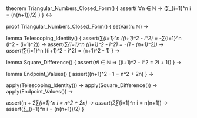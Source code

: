 theorem Triangular_Numbers_Closed_Form() {
  assert(
    ∀n ∈ ℕ ⇒ (∑_{i=1}^n i = (n(n+1))/2)
  )
} ↔

proof Triangular_Numbers_Closed_Form() {
  setVar(n: ℕ) →
  
  lemma Telescoping_Identity() {
    assert(∑_{i=1}^n ((i+1)^2 - i^2) = -∑_{i=1}^n (i^2 - (i+1)^2)) →
    assert(∑_{i=1}^n ((i+1)^2 - i^2) = -(1 - (n+1)^2)) →
    assert(∑_{i=1}^n ((i+1)^2 - i^2) = (n+1)^2 - 1)
  } →

  lemma Square_Difference() {
    assert(∀i ∈ ℕ ⇒ ((i+1)^2 - i^2 = 2i + 1))
  } →

  lemma Endpoint_Values() {
    assert((n+1)^2 - 1 = n^2 + 2n)
  } →

  apply(Telescoping_Identity()) →
  apply(Square_Difference()) →
  apply(Endpoint_Values()) →

  assert(n + 2∑_{i=1}^n i = n^2 + 2n) →
  assert(2∑_{i=1}^n i = n(n+1)) →
  assert(∑_{i=1}^n i = (n(n+1))/2)
}